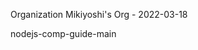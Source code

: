 Organization
Mikiyoshi's Org - 2022-03-18
  <!-- this is test: list at MongoDB header pull tab
  Organization 7950722 
  Organization 7952198
  vercel-demo2
  -->

nodejs-comp-guide-main
  <!-- 
  Project 0
  mern-exercise-tracker-mongodb
  natours-app
  vercel-mongodb 
  -->
